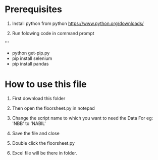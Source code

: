 # Prerequisites

1. Install python from python https://www.python.org/downloads/

2. Run folowing code in command prompt

'''
- python get-pip.py
- pip install selenium
- pip install pandas

# How to use this file

1. First download this folder

2. Then open the floorsheet.py in notepad

3. Change the script name to which you want to need the Data For eg: 'NBB' to 'NABIL'

4. Save the file and close

5. Double click the floorsheet.py

6. Excel file will be there in folder.
